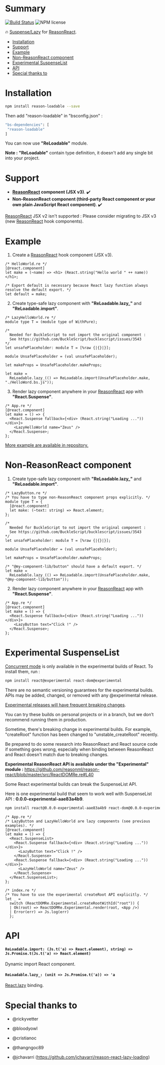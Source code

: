 # Summary

[![Build Status](https://travis-ci.org/kMeillet/reason-loadable.svg?branch=master)](https://travis-ci.org/kMeillet/reason-loadable)
![NPM license](https://img.shields.io/npm/l/reason-loadable.svg?style=flat)

🔥 [Suspense/Lazy](https://reactjs.org/docs/code-splitting.html) for [ReasonReact](https://github.com/reasonml/reason-react).

* [Installation](#installation)
* [Support](#support)
* [Example](#example)
* [Non-ReasonReact component](#non-reasonreact-component)
* [Experimental SuspenseList](#experimental-suspenselist)
* [API](#api)
* [Special thanks to](#special-thanks-to)

# Installation

```sh
npm install reason-loadable --save
```

Then add "reason-loadable" in "bsconfig.json" :

```sh
"bs-dependencies": [
 "reason-loadable"
]
```

You can now use **"ReLoadable"** module.

**Note :** **"ReLoadable"** contain type definition, it doesn't add any single bit into your project.

# Support

* **[ReasonReact](https://github.com/reasonml/reason-react) component (JSX v3)**. ✔️
* **Non-ReasonReact component (third-party React component or your own plain JavaScript React component)**. ✔️

[ReasonReact](https://github.com/reasonml/reason-react) JSX v2 isn't supported : Please consider migrating to JSX v3 (new [ReasonReact](https://github.com/reasonml/reason-react) hook components).

# Example

1) Create a [ReasonReact](https://github.com/reasonml/reason-react) hook component (JSX v3).

```reason
/* HelloWorld.re */
[@react.component]
let make = (~name) => <h1> (React.string("Hello world " ++ name)) </h1>;

/* Export default is necessary because React lazy function always resolve the default export. */
let default = make;
```

2) Create type-safe lazy component with **"ReLoadable.lazy_"** and **"ReLoadable.import"**.

```reason
/* LazyHelloWorld.re */
module type T = (module type of WithPure);

/*
  Needed for BuckleScript to not import the original component :
  See https://github.com/BuckleScript/bucklescript/issues/3543
*/
let unsafePlaceholder: module T = [%raw {|{}|}];

module UnsafePlaceholder = (val unsafePlaceholder);

let makeProps = UnsafePlaceholder.makeProps;

let make =
  ReLoadable.lazy_(() => ReLoadable.import(UnsafePlaceholder.make, "./HelloWord.bs.js"));
```

3) Render lazy component anywhere in your [ReasonReact](https://github.com/reasonml/reason-react) app with **"React.Suspense"**.

```reason
/* App.re */
[@react.component]
let make = () => {
  <React.Suspense fallback={<div> (React.string("Loading ...")) </div>}>
    <LazyHelloWorld name="Zeus" />
  </React.Suspense>;
};
```

[More example are available in repository.](https://github.com/kMeillet/reason-loadable/tree/master/examples)

# Non-ReasonReact component

1) Create type-safe lazy component with **"ReLoadable.lazy_"** and **"ReLoadable.import"**.

```reason
/* LazyButton.re */
/* You have to type non-ReasonReact component props explicitly. */
module type T = {
  [@react.component]
  let make: (~text: string) => React.element;
};

/*
  Needed for BuckleScript to not import the original component :
  See https://github.com/BuckleScript/bucklescript/issues/3543
*/
let unsafePlaceholder: module T = [%raw {|{}|}];

module UnsafePlaceholder = (val unsafePlaceholder);

let makeProps = UnsafePlaceholder.makeProps;

/* "@my-component-lib/button" should have a default export. */
let make =
  ReLoadable.lazy_(() => ReLoadable.import(UnsafePlaceholder.make, "@my-component-lib/button"));
```

2) Render lazy component anywhere in your [ReasonReact](https://github.com/reasonml/reason-react) app with **"React.Suspense"**.

```reason
/* App.re */
[@react.component]
let make = () => {
  <React.Suspense fallback={<div> (React.string("Loading ...")) </div>}>
    <LazyButton text="Click !" />
  </React.Suspense>;
};
```

# Experimental SuspenseList

[Concurrent mode](https://reactjs.org/docs/concurrent-mode-intro.html) is only available in the experimental builds of React. To install them, run :

```sh
npm install react@experimental react-dom@experimental
```

There are no semantic versioning guarantees for the experimental builds. APIs may be added, changed, or removed with any @experimental release.

[Experimental releases will have frequent breaking changes](https://reactjs.org/docs/concurrent-mode-adoption.html).

You can try these builds on personal projects or in a branch, but we don’t recommend running them in production.

Sometime, there's breaking change in experimental builds. For example, "createRoot" function has been changed to "unstable_createRoot" recently. 

Be prepared to do some research into ReasonReact and React source code if something goes wrong, especially when binding between ReasonReact and React doesn't match due to breaking changes.

**Experimental ReasonReact API is available under the "Experimental" module :** https://github.com/reasonml/reason-react/blob/master/src/ReactDOMRe.re#L40

Some React experimental builds can break the SuspenseList API.

Here is one experimental build that seem to work well with SuspenseList API : **0.0.0-experimental-aae83a4b9**.

```sh
npm install react@0.0.0-experimental-aae83a4b9 react-dom@0.0.0-experimental-aae83a4b9
```

```reason
/* App.re */
/* LazyButton and LazyHelloWorld are lazy components (see previous examples). */
[@react.component]
let make = () => {
  <React.SuspenseList>
    <React.Suspense fallback={<div> (React.string("Loading ...")) </div>}>
      <LazyButton text="Click !" />
    </React.Suspense>
    <React.Suspense fallback={<div> (React.string("Loading ...")) </div>}>
      <LazyHelloWorld name="Zeus" />
    </React.Suspense>
  </React.SuspenseList>;
};
```

```reason
/* index.re */
/* You have to use the experimental createRoot API explicitly. */
let _ =
  switch (ReactDOMRe.Experimental.createRootWithId("root")) {
  | Ok(root) => ReactDOMRe.Experimental.render(root, <App />)
  | Error(err) => Js.log(err)
  };
```

# API

#### `ReLoadable.import: (Js.t('a) => React.element), string) => Js.Promise.t(Js.t('a) => React.element)`

Dynamic import React component.

#### `ReLoadable.lazy_: (unit => Js.Promise.t('a)) => 'a`

[React.lazy](https://reactjs.org/docs/code-splitting.html) binding.

# Special thanks to

- @rickyvetter

- @bloodyowl

- @cristianoc

- @thangngoc89

- @jchavarri (https://github.com/jchavarri/reason-react-lazy-loading)
